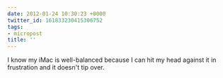 ```yaml
---
date: 2012-01-24 10:30:23 +0000
twitter_id: 161833230415306752
tags:
- micropost
title: ''
---
```


I know my iMac is well-balanced because I can hit my head against it in frustration and it doesn't tip over.
